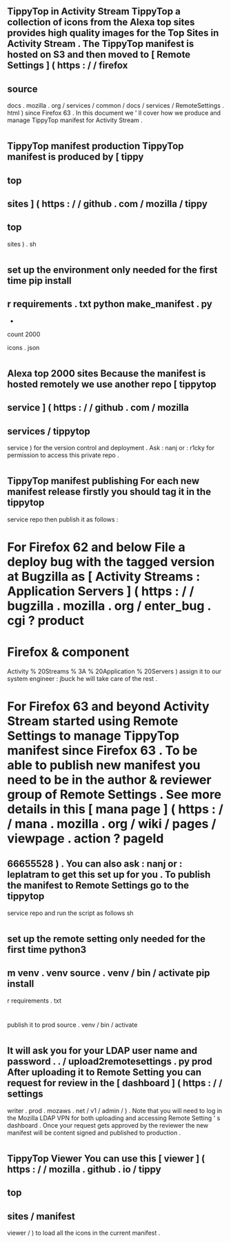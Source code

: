 #
TippyTop
in
Activity
Stream
TippyTop
a
collection
of
icons
from
the
Alexa
top
sites
provides
high
quality
images
for
the
Top
Sites
in
Activity
Stream
.
The
TippyTop
manifest
is
hosted
on
S3
and
then
moved
to
[
Remote
Settings
]
(
https
:
/
/
firefox
-
source
-
docs
.
mozilla
.
org
/
services
/
common
/
docs
/
services
/
RemoteSettings
.
html
)
since
Firefox
63
.
In
this
document
we
'
ll
cover
how
we
produce
and
manage
TippyTop
manifest
for
Activity
Stream
.
#
#
TippyTop
manifest
production
TippyTop
manifest
is
produced
by
[
tippy
-
top
-
sites
]
(
https
:
/
/
github
.
com
/
mozilla
/
tippy
-
top
-
sites
)
.
sh
#
set
up
the
environment
only
needed
for
the
first
time
pip
install
-
r
requirements
.
txt
python
make_manifest
.
py
-
-
count
2000
>
icons
.
json
#
Alexa
top
2000
sites
Because
the
manifest
is
hosted
remotely
we
use
another
repo
[
tippytop
-
service
]
(
https
:
/
/
github
.
com
/
mozilla
-
services
/
tippytop
-
service
)
for
the
version
control
and
deployment
.
Ask
:
nanj
or
:
r1cky
for
permission
to
access
this
private
repo
.
#
#
TippyTop
manifest
publishing
For
each
new
manifest
release
firstly
you
should
tag
it
in
the
tippytop
-
service
repo
then
publish
it
as
follows
:
#
#
#
For
Firefox
62
and
below
File
a
deploy
bug
with
the
tagged
version
at
Bugzilla
as
[
Activity
Streams
:
Application
Servers
]
(
https
:
/
/
bugzilla
.
mozilla
.
org
/
enter_bug
.
cgi
?
product
=
Firefox
&
component
=
Activity
%
20Streams
%
3A
%
20Application
%
20Servers
)
assign
it
to
our
system
engineer
:
jbuck
he
will
take
care
of
the
rest
.
#
#
#
For
Firefox
63
and
beyond
Activity
Stream
started
using
Remote
Settings
to
manage
TippyTop
manifest
since
Firefox
63
.
To
be
able
to
publish
new
manifest
you
need
to
be
in
the
author
&
reviewer
group
of
Remote
Settings
.
See
more
details
in
this
[
mana
page
]
(
https
:
/
/
mana
.
mozilla
.
org
/
wiki
/
pages
/
viewpage
.
action
?
pageId
=
66655528
)
.
You
can
also
ask
:
nanj
or
:
leplatram
to
get
this
set
up
for
you
.
To
publish
the
manifest
to
Remote
Settings
go
to
the
tippytop
-
service
repo
and
run
the
script
as
follows
sh
#
set
up
the
remote
setting
only
needed
for
the
first
time
python3
-
m
venv
.
venv
source
.
venv
/
bin
/
activate
pip
install
-
r
requirements
.
txt
#
publish
it
to
prod
source
.
venv
/
bin
/
activate
#
It
will
ask
you
for
your
LDAP
user
name
and
password
.
.
/
upload2remotesettings
.
py
prod
After
uploading
it
to
Remote
Setting
you
can
request
for
review
in
the
[
dashboard
]
(
https
:
/
/
settings
-
writer
.
prod
.
mozaws
.
net
/
v1
/
admin
/
)
.
Note
that
you
will
need
to
log
in
the
Mozilla
LDAP
VPN
for
both
uploading
and
accessing
Remote
Setting
'
s
dashboard
.
Once
your
request
gets
approved
by
the
reviewer
the
new
manifest
will
be
content
signed
and
published
to
production
.
#
#
TippyTop
Viewer
You
can
use
this
[
viewer
]
(
https
:
/
/
mozilla
.
github
.
io
/
tippy
-
top
-
sites
/
manifest
-
viewer
/
)
to
load
all
the
icons
in
the
current
manifest
.
